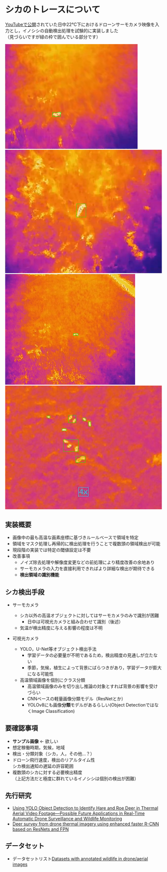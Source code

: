 # シカのトレースについて

[YouTubeで公開](https://youtu.be/e-enwk27O7Y)されていた日中22℃下におけるドローンサーモカメラ映像を入力とし，イノシシの自動検出処理を試験的に実装しました  
（見づらいですが緑の枠で囲んでいる部分です）

![result](img/result.png)
![result1](img/result1.png)
![result2](img/result2.png)
![result3](img/result3.png)

## 実装概要

- 画像中の最も高温な画素座標に基づきルールベースで領域を特定
- 領域をマスク処理し再帰的に検出処理を行うことで複数頭の領域検出が可能
- 現段階の実装では特定の閾値設定は不要
- 改善事項
  - ノイズ除去処理や解像度変更などの前処理により精度改善の余地あり
  - サーモカメラの入力を直接利用できればより詳細な検出が期待できる
  - **検出領域の識別機能**

## シカ検出手段

- サーモカメラ
  - シカ以外の高温オブジェクトに対してはサーモカメラのみで識別が困難
    - 日中は可視光カメラと組み合わせて識別（後述）
  - 気温が検出精度に与える影響の程度は不明

- 可視光カメラ
  - YOLO，U-Net等オブジェクト検出手法
    - 学習データの必要量が不明であるため，検出精度の見通しが立たない
    - 季節，気候，植生によって背景にばらつきがあり，学習データが膨大になる可能性
  - 高温領域画像を個別にクラス分類
    - 高温領域画像のみを切り出し推論の対象とすれば背景の影響を受けづらい
    - CNNベースの軽量画像分類モデル（ResNetとか）
    - YOLOv8にも画像**分類**モデルがあるらしい(Object DetectionではなくImage Classification)

## 要確認事項

- **サンプル画像** ← 欲しい
- 想定稼働時期，気候，地域
- 検出・分類対象（シカ，人，その他...？）
- ドローン飛行速度，検出のリアルタイム性  
  シカ検出通知の遅延の許容範囲
- 複数頭のシカに対する必要検出精度  
  （上記方法だと極度に群れているイノシシは個別の検出が困難）


## 先行研究
- [Using YOLO Object Detection to Identify Hare and Roe Deer in Thermal Aerial Video Footage—Possible Future Applications in Real-Time Automatic Drone Surveillance and Wildlife Monitoring](https://doi.org/10.3390/drones8010002)
- [Deer survey from drone thermal imagery using enhanced faster R-CNN based on ResNets and FPN](https://doi.org/10.1016/j.ecoinf.2023.102383)

## データセット
- データセットリスト[Datasets with annotated wildlife in drone/aerial images](https://github.com/agentmorris/agentmorrispublic/blob/main/drone-datasets.md)
